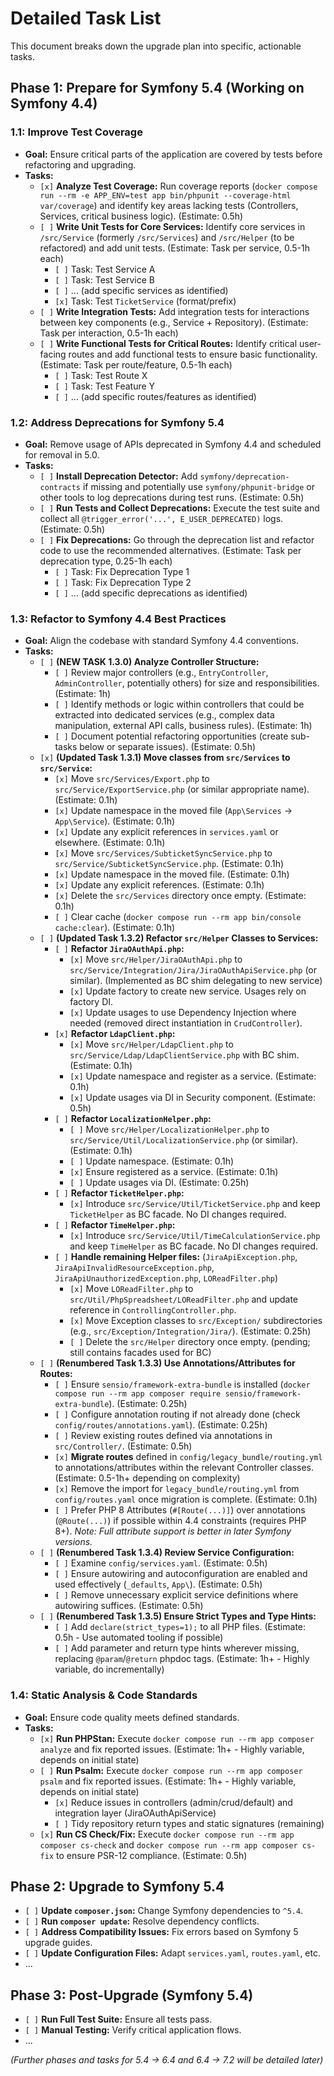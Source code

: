 # Detailed Task List

This document breaks down the upgrade plan into specific, actionable tasks.

## Phase 1: Prepare for Symfony 5.4 (Working on Symfony 4.4)

### 1.1: Improve Test Coverage
*   **Goal:** Ensure critical parts of the application are covered by tests before refactoring and upgrading.
*   **Tasks:**
    *   `[x]` **Analyze Test Coverage:** Run coverage reports (`docker compose run --rm -e APP_ENV=test app bin/phpunit --coverage-html var/coverage`) and identify key areas lacking tests (Controllers, Services, critical business logic). (Estimate: 0.5h)
    *   `[ ]` **Write Unit Tests for Core Services:** Identify core services in `/src/Service` (formerly `/src/Services`) and `/src/Helper` (to be refactored) and add unit tests. (Estimate: Task per service, 0.5-1h each)
        *   `[ ]` Task: Test Service A
        *   `[ ]` Task: Test Service B
        *   `[ ]` ... (add specific services as identified)
        *   `[x]` Task: Test `TicketService` (format/prefix)
    *   `[ ]` **Write Integration Tests:** Add integration tests for interactions between key components (e.g., Service + Repository). (Estimate: Task per interaction, 0.5-1h each)
    *   `[ ]` **Write Functional Tests for Critical Routes:** Identify critical user-facing routes and add functional tests to ensure basic functionality. (Estimate: Task per route/feature, 0.5-1h each)
        *   `[ ]` Task: Test Route X
        *   `[ ]` Task: Test Feature Y
        *   `[ ]` ... (add specific routes/features as identified)

### 1.2: Address Deprecations for Symfony 5.4
*   **Goal:** Remove usage of APIs deprecated in Symfony 4.4 and scheduled for removal in 5.0.
*   **Tasks:**
    *   `[ ]` **Install Deprecation Detector:** Add `symfony/deprecation-contracts` if missing and potentially use `symfony/phpunit-bridge` or other tools to log deprecations during test runs. (Estimate: 0.5h)
    *   `[ ]` **Run Tests and Collect Deprecations:** Execute the test suite and collect all `@trigger_error('...', E_USER_DEPRECATED)` logs. (Estimate: 0.5h)
    *   `[ ]` **Fix Deprecations:** Go through the deprecation list and refactor code to use the recommended alternatives. (Estimate: Task per deprecation type, 0.25-1h each)
        *   `[ ]` Task: Fix Deprecation Type 1
        *   `[ ]` Task: Fix Deprecation Type 2
        *   `[ ]` ... (add specific deprecations as identified)

### 1.3: Refactor to Symfony 4.4 Best Practices
*   **Goal:** Align the codebase with standard Symfony 4.4 conventions.
*   **Tasks:**
    *   `[ ]` **(NEW TASK 1.3.0) Analyze Controller Structure:**
        *   `[ ]` Review major controllers (e.g., `EntryController`, `AdminController`, potentially others) for size and responsibilities. (Estimate: 1h)
        *   `[ ]` Identify methods or logic within controllers that could be extracted into dedicated services (e.g., complex data manipulation, external API calls, business rules). (Estimate: 1h)
        *   `[ ]` Document potential refactoring opportunities (create sub-tasks below or separate issues). (Estimate: 0.5h)
    *   `[x]` **(Updated Task 1.3.1) Move classes from `src/Services` to `src/Service`:**
        *   `[x]` Move `src/Services/Export.php` to `src/Service/ExportService.php` (or similar appropriate name). (Estimate: 0.1h)
        *   `[x]` Update namespace in the moved file (`App\Services` -> `App\Service`). (Estimate: 0.1h)
        *   `[x]` Update any explicit references in `services.yaml` or elsewhere. (Estimate: 0.1h)
        *   `[x]` Move `src/Services/SubticketSyncService.php` to `src/Service/SubticketSyncService.php`. (Estimate: 0.1h)
        *   `[x]` Update namespace in the moved file. (Estimate: 0.1h)
        *   `[x]` Update any explicit references. (Estimate: 0.1h)
        *   `[x]` Delete the `src/Services` directory once empty. (Estimate: 0.1h)
        *   `[ ]` Clear cache (`docker compose run --rm app bin/console cache:clear`). (Estimate: 0.1h)
    *   `[ ]` **(Updated Task 1.3.2) Refactor `src/Helper` Classes to Services:**
        *   `[ ]` **Refactor `JiraOAuthApi.php`:**
            *   `[x]` Move `src/Helper/JiraOAuthApi.php` to `src/Service/Integration/Jira/JiraOAuthApiService.php` (or similar). (Implemented as BC shim delegating to new service)
            *   `[x]` Update factory to create new service. Usages rely on factory DI.
            *   `[x]` Update usages to use Dependency Injection where needed (removed direct instantiation in `CrudController`).
        *   `[x]` **Refactor `LdapClient.php`:**
            *   `[x]` Move `src/Helper/LdapClient.php` to `src/Service/Ldap/LdapClientService.php` with BC shim. (Estimate: 0.1h)
            *   `[x]` Update namespace and register as a service. (Estimate: 0.1h)
            *   `[x]` Update usages via DI in Security component. (Estimate: 0.5h)
        *   `[ ]` **Refactor `LocalizationHelper.php`:**
            *   `[ ]` Move `src/Helper/LocalizationHelper.php` to `src/Service/Util/LocalizationService.php` (or similar). (Estimate: 0.1h)
            *   `[ ]` Update namespace. (Estimate: 0.1h)
            *   `[x]` Ensure registered as a service. (Estimate: 0.1h)
            *   `[ ]` Update usages via DI. (Estimate: 0.25h)
        *   `[ ]` **Refactor `TicketHelper.php`:**
            *   `[x]` Introduce `src/Service/Util/TicketService.php` and keep `TicketHelper` as BC facade. No DI changes required.
        *   `[ ]` **Refactor `TimeHelper.php`:**
            *   `[x]` Introduce `src/Service/Util/TimeCalculationService.php` and keep `TimeHelper` as BC facade. No DI changes required.
        *   `[ ]` **Handle remaining Helper files:** (`JiraApiException.php`, `JiraApiInvalidResourceException.php`, `JiraApiUnauthorizedException.php`, `LOReadFilter.php`)
            *   `[x]` Move `LOReadFilter.php` to `src/Util/PhpSpreadsheet/LOReadFilter.php` and update reference in `ControllingController.php`.
            *   `[x]` Move Exception classes to `src/Exception/` subdirectories (e.g., `src/Exception/Integration/Jira/`). (Estimate: 0.25h)
            *   `[ ]` Delete the `src/Helper` directory once empty. (pending; still contains facades used for BC)
    *   `[ ]` **(Renumbered Task 1.3.3) Use Annotations/Attributes for Routes:**
        *   `[ ]` Ensure `sensio/framework-extra-bundle` is installed (`docker compose run --rm app composer require sensio/framework-extra-bundle`). (Estimate: 0.25h)
        *   `[ ]` Configure annotation routing if not already done (check `config/routes/annotations.yaml`). (Estimate: 0.25h)
        *   `[ ]` Review existing routes defined via annotations in `src/Controller/`. (Estimate: 0.5h)
        *   `[x]` **Migrate routes** defined in `config/legacy_bundle/routing.yml` to annotations/attributes within the relevant Controller classes. (Estimate: 0.5-1h+ depending on complexity)
        *   `[x]` Remove the import for `legacy_bundle/routing.yml` from `config/routes.yaml` once migration is complete. (Estimate: 0.1h)
        *   `[ ]` Prefer PHP 8 Attributes (`#[Route(...)]`) over annotations (`@Route(...)`) if possible within 4.4 constraints (requires PHP 8+). *Note: Full attribute support is better in later Symfony versions.*
    *   `[ ]` **(Renumbered Task 1.3.4) Review Service Configuration:**
        *   `[ ]` Examine `config/services.yaml`. (Estimate: 0.5h)
        *   `[ ]` Ensure autowiring and autoconfiguration are enabled and used effectively (`_defaults`, `App\`). (Estimate: 0.5h)
        *   `[ ]` Remove unnecessary explicit service definitions where autowiring suffices. (Estimate: 0.5h)
    *   `[ ]` **(Renumbered Task 1.3.5) Ensure Strict Types and Type Hints:**
        *   `[ ]` Add `declare(strict_types=1);` to all PHP files. (Estimate: 0.5h - Use automated tooling if possible)
        *   `[ ]` Add parameter and return type hints wherever missing, replacing `@param`/`@return` phpdoc tags. (Estimate: 1h+ - Highly variable, do incrementally)

### 1.4: Static Analysis & Code Standards
*   **Goal:** Ensure code quality meets defined standards.
*   **Tasks:**
    *   `[x]` **Run PHPStan:** Execute `docker compose run --rm app composer analyze` and fix reported issues. (Estimate: 1h+ - Highly variable, depends on initial state)
    *   `[ ]` **Run Psalm:** Execute `docker compose run --rm app composer psalm` and fix reported issues. (Estimate: 1h+ - Highly variable, depends on initial state)
        *   `[x]` Reduce issues in controllers (admin/crud/default) and integration layer (JiraOAuthApiService)
        *   `[ ]` Tidy repository return types and static signatures (remaining)
    *   `[x]` **Run CS Check/Fix:** Execute `docker compose run --rm app composer cs-check` and `docker compose run --rm app composer cs-fix` to ensure PSR-12 compliance. (Estimate: 0.5h)

## Phase 2: Upgrade to Symfony 5.4

*   `[ ]` **Update `composer.json`:** Change Symfony dependencies to `^5.4`.
*   `[ ]` **Run `composer update`:** Resolve dependency conflicts.
*   `[ ]` **Address Compatibility Issues:** Fix errors based on Symfony 5 upgrade guides.
*   `[ ]` **Update Configuration Files:** Adapt `services.yaml`, `routes.yaml`, etc.
*   ...

## Phase 3: Post-Upgrade (Symfony 5.4)

*   `[ ]` **Run Full Test Suite:** Ensure all tests pass.
*   `[ ]` **Manual Testing:** Verify critical application flows.
*   ...

*(Further phases and tasks for 5.4 -> 6.4 and 6.4 -> 7.2 will be detailed later)*
